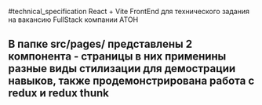#technical_specification React + Vite
FrontEnd для технического задания на вакансию FullStack компании ATOH
## В папке src/pages/ представлены 2 компонента - страницы в них применины разные виды стилизации для демострации навыков, также продемонстрирована работа с redux и redux thunk
